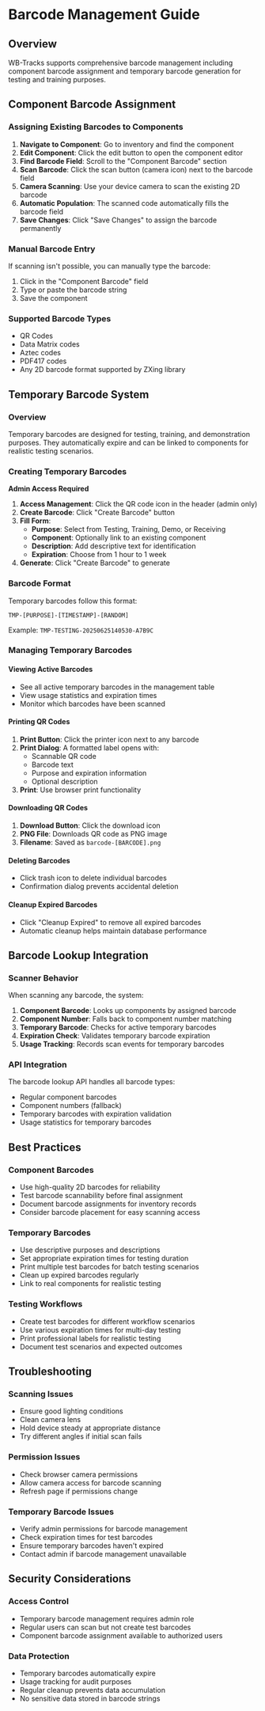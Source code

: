 # Barcode Management Guide

## Overview

WB-Tracks supports comprehensive barcode management including component barcode assignment and temporary barcode generation for testing and training purposes.

## Component Barcode Assignment

### Assigning Existing Barcodes to Components

1. **Navigate to Component**: Go to inventory and find the component
2. **Edit Component**: Click the edit button to open the component editor
3. **Find Barcode Field**: Scroll to the "Component Barcode" section
4. **Scan Barcode**: Click the scan button (camera icon) next to the barcode field
5. **Camera Scanning**: Use your device camera to scan the existing 2D barcode
6. **Automatic Population**: The scanned code automatically fills the barcode field
7. **Save Changes**: Click "Save Changes" to assign the barcode permanently

### Manual Barcode Entry

If scanning isn't possible, you can manually type the barcode:
1. Click in the "Component Barcode" field
2. Type or paste the barcode string
3. Save the component

### Supported Barcode Types

- QR Codes
- Data Matrix codes
- Aztec codes
- PDF417 codes
- Any 2D barcode format supported by ZXing library

## Temporary Barcode System

### Overview

Temporary barcodes are designed for testing, training, and demonstration purposes. They automatically expire and can be linked to components for realistic testing scenarios.

### Creating Temporary Barcodes

**Admin Access Required**

1. **Access Management**: Click the QR code icon in the header (admin only)
2. **Create Barcode**: Click "Create Barcode" button
3. **Fill Form**:
   - **Purpose**: Select from Testing, Training, Demo, or Receiving
   - **Component**: Optionally link to an existing component
   - **Description**: Add descriptive text for identification
   - **Expiration**: Choose from 1 hour to 1 week
4. **Generate**: Click "Create Barcode" to generate

### Barcode Format

Temporary barcodes follow this format:
```
TMP-[PURPOSE]-[TIMESTAMP]-[RANDOM]
```

Example: `TMP-TESTING-20250625140530-A7B9C`

### Managing Temporary Barcodes

#### Viewing Active Barcodes
- See all active temporary barcodes in the management table
- View usage statistics and expiration times
- Monitor which barcodes have been scanned

#### Printing QR Codes
1. **Print Button**: Click the printer icon next to any barcode
2. **Print Dialog**: A formatted label opens with:
   - Scannable QR code
   - Barcode text
   - Purpose and expiration information
   - Optional description
3. **Print**: Use browser print functionality

#### Downloading QR Codes
1. **Download Button**: Click the download icon
2. **PNG File**: Downloads QR code as PNG image
3. **Filename**: Saved as `barcode-[BARCODE].png`

#### Deleting Barcodes
- Click trash icon to delete individual barcodes
- Confirmation dialog prevents accidental deletion

#### Cleanup Expired Barcodes
- Click "Cleanup Expired" to remove all expired barcodes
- Automatic cleanup helps maintain database performance

## Barcode Lookup Integration

### Scanner Behavior

When scanning any barcode, the system:

1. **Component Barcode**: Looks up components by assigned barcode
2. **Component Number**: Falls back to component number matching
3. **Temporary Barcode**: Checks for active temporary barcodes
4. **Expiration Check**: Validates temporary barcode expiration
5. **Usage Tracking**: Records scan events for temporary barcodes

### API Integration

The barcode lookup API handles all barcode types:
- Regular component barcodes
- Component numbers (fallback)
- Temporary barcodes with expiration validation
- Usage statistics for temporary barcodes

## Best Practices

### Component Barcodes
- Use high-quality 2D barcodes for reliability
- Test barcode scannability before final assignment
- Document barcode assignments for inventory records
- Consider barcode placement for easy scanning access

### Temporary Barcodes
- Use descriptive purposes and descriptions
- Set appropriate expiration times for testing duration
- Print multiple test barcodes for batch testing scenarios
- Clean up expired barcodes regularly
- Link to real components for realistic testing

### Testing Workflows
- Create test barcodes for different workflow scenarios
- Use various expiration times for multi-day testing
- Print professional labels for realistic testing
- Document test scenarios and expected outcomes

## Troubleshooting

### Scanning Issues
- Ensure good lighting conditions
- Clean camera lens
- Hold device steady at appropriate distance
- Try different angles if initial scan fails

### Permission Issues
- Check browser camera permissions
- Allow camera access for barcode scanning
- Refresh page if permissions change

### Temporary Barcode Issues
- Verify admin permissions for barcode management
- Check expiration times for test barcodes
- Ensure temporary barcodes haven't expired
- Contact admin if barcode management unavailable

## Security Considerations

### Access Control
- Temporary barcode management requires admin role
- Regular users can scan but not create test barcodes
- Component barcode assignment available to authorized users

### Data Protection
- Temporary barcodes automatically expire
- Usage tracking for audit purposes
- Regular cleanup prevents data accumulation
- No sensitive data stored in barcode strings